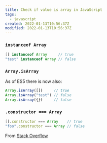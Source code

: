 ```yaml
---
title: Check if value is array in JavaScript
tags:
  - javascript
created: 2022-01-13T10:56:37Z
modified: 2022-01-13T10:56:37Z
---
```


### `instanceof Array`

```js
[] instanceof Array     // true
"test" instanceof Array // false
```

### `Array.isArray`

As of ES5 there is now also:

```js
Array.isArray([])     // true
Array.isArray("test") // false
Array.isArray({})     // false
```

### `.constructor === Array`

```js
[].constructor === Array    // true
"foo".constructor === Array // false
```

From [Stack Overflow](https://stackoverflow.com/questions/767486/how-do-you-check-if-a-variable-is-an-array-in-javascript)
